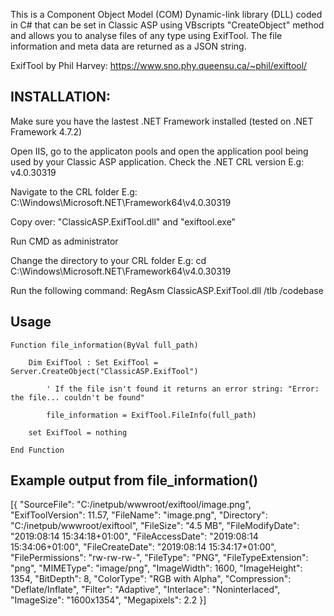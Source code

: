 This is a Component Object Model (COM) Dynamic-link library (DLL) coded in C# that can be set in Classic ASP using VBscripts "CreateObject" method and allows you to analyse files of any type using ExifTool. The file information and meta data are returned as a JSON string.

ExifTool by Phil Harvey:
https://www.sno.phy.queensu.ca/~phil/exiftool/

## INSTALLATION:

Make sure you have the lastest .NET Framework installed (tested on .NET Framework 4.7.2)
	
Open IIS, go to the applicaton pools and open the application pool being used by your 
Classic ASP application. Check the .NET CRL version
E.g: v4.0.30319
	
Navigate to the CRL folder
E.g: C:\Windows\Microsoft.NET\Framework64\v4.0.30319
	
Copy over: "ClassicASP.ExifTool.dll" and "exiftool.exe"
	
Run CMD as administrator

Change the directory to your CRL folder
E.g: cd C:\Windows\Microsoft.NET\Framework64\v4.0.30319
	
Run the following command: RegAsm ClassicASP.ExifTool.dll /tlb /codebase

## Usage

	Function file_information(ByVal full_path)
				
		Dim ExifTool : Set ExifTool = Server.CreateObject("ClassicASP.ExifTool")
			
			' If the file isn't found it returns an error string: "Error: the file... couldn't be found"
			
			file_information = ExifTool.FileInfo(full_path)
			
		set ExifTool = nothing
				
	End Function

## Example output from file_information()

  [{
    "SourceFile": "C:/inetpub/wwwroot/exiftool/image.png",
    "ExifToolVersion": 11.57,
    "FileName": "image.png",
    "Directory": "C:/inetpub/wwwroot/exiftool",
    "FileSize": "4.5 MB",
    "FileModifyDate": "2019:08:14 15:34:18+01:00",
    "FileAccessDate": "2019:08:14 15:34:06+01:00",
    "FileCreateDate": "2019:08:14 15:34:17+01:00",
    "FilePermissions": "rw-rw-rw-",
    "FileType": "PNG",
    "FileTypeExtension": "png",
    "MIMEType": "image/png",
    "ImageWidth": 1600,
    "ImageHeight": 1354,
    "BitDepth": 8,
    "ColorType": "RGB with Alpha",
    "Compression": "Deflate/Inflate",
    "Filter": "Adaptive",
    "Interlace": "Noninterlaced",
    "ImageSize": "1600x1354",
    "Megapixels": 2.2
  }]
